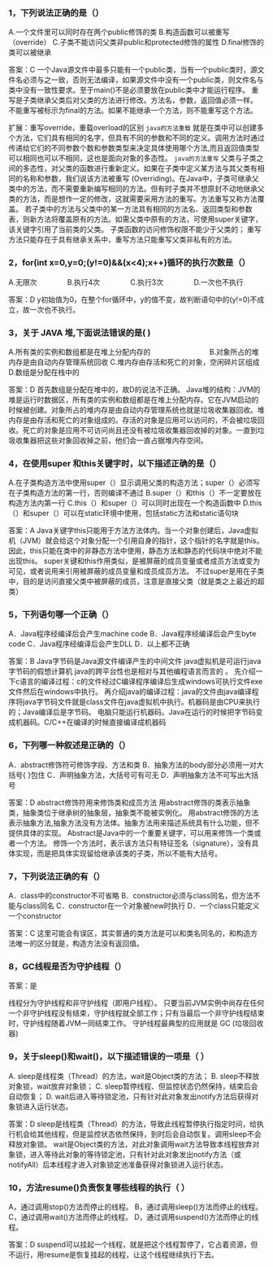 ### 1，下列说法正确的是（）

  A.一个文件里可以同时存在两个public修饰的类
  B.构造函数可以被重写（override）
  C.子类不能访问父类非public和protected修饰的属性
  D.final修饰的类可以被继承

  答案：C
  一个Java源文件中最多只能有一个public类，当有一个public类时，源文件名必须与之一致，否则无法编译，如果源文件中没有一个public类，则文件名与类中没有一致性要求。至于main()不是必须要放在public类中才能运行程序。
  重写是子类继承父类后对父类的方法进行修改。方法名，参数，返回值必须一样。 不能重写被标示为final的方法。如果不能继承一个方法，则不能重写这个方法。

  扩展：重写override，重载overload的区别
  `java的方法重载`
  就是在类中可以创建多个方法，它们具有相同的名字，但具有不同的参数和不同的定义。调用方法时通过传递给它们的不同参数个数和参数类型来决定具体使用哪个方法,而且返回值类型可以相同也可以不相同，这也是面向对象的多态性。
  `java的方法重写`
  父类与子类之间的多态性，对父类的函数进行重新定义。如果在子类中定义某方法与其父类有相同的名称和参数，我们说该方法被重写 (Overriding)。在Java中，子类可继承父类中的方法，而不需要重新编写相同的方法。但有时子类并不想原封不动地继承父类的方法，而是想作一定的修改，这就需要采用方法的重写。方法重写又称方法覆盖。
  若子类中的方法与父类中的某一方法具有相同的方法名、返回类型和参数表，则新方法将覆盖原有的方法。如需父类中原有的方法，可使用super关键字，该关键字引用了当前类的父类。
  子类函数的访问修饰权限不能少于父类的；
  重写方法只能存在于具有继承关系中，重写方法只能重写父类非私有的方法。

### 2，for(int x=0,y=0;(y!=0)&&(x<4);x++)循环的执行次数是（）

  A.无限次　　　　
  B.执行4次　　　　
  C.执行3次　　　　
  D.一次也不执行

  答案：D
  y初始值为0，在整个for循环中，y的值不变，故判断语句中的(y!=0)不成立，故一次也不执行。

### 3，关于 JAVA 堆,下面说法错误的是( )

  A.所有类的实例和数组都是在堆上分配内存的　　　　　　　　
  B.对象所占的堆内存是由自动内存管理系统回收
  C.堆内存由存活和死亡的对象，空闲碎片区组成　　　　　　　
  D.数组是分配在栈中的

  答案：D
  首先数组是分配在堆中的，故D的说法不正确。
  Java堆的结构：JVM的堆是运行时数据区，所有类的实例和数组都是在堆上分配内存。它在JVM启动的时候被创建。对象所占的堆内存是由自动内存管理系统也就是垃圾收集器回收。堆内存是由存活和死亡的对象组成的。存活的对象是应用可以访问的，不会被垃圾回收。死亡的对象是应用不可访问尚且还没有被垃圾收集器回收掉的对象。一直到垃圾收集器把这些对象回收掉之前，他们会一直占据堆内存空间。

### 4，在使用super 和this关键字时，以下描述正确的是（）
  A.在子类构造方法中使用super（）显示调用父类的构造方法；super（）必须写在子类构造方法的第一行，否则编译不通过
  B.super（）和this（）不一定要放在构造方法内第一行
  C.this（）和super（）可以同时出现在一个构造函数中
  D.this（）和super（）可以在static环境中使用，包括static方法和static语句块

  答案：A
  Java关键字this只能用于方法方法体内。当一个对象创建后，Java虚拟机（JVM）就会给这个对象分配一个引用自身的指针，这个指针的名字就是this。因此，this只能在类中的非静态方法中使用，静态方法和静态的代码块中绝对不能出现this。
  super关键和this作用类似，是被屏蔽的成员变量或者成员方法或变为可见，或者说用来引用被屏蔽的成员变量和成员成员方法。
  不过super是用在子类中，目的是访问直接父类中被屏蔽的成员，注意是直接父类（就是类之上最近的超类）

### 5，下列语句哪一个正确（）

  A．Java程序经编译后会产生machine code
  B．Java程序经编译后会产生byte code
  C．Java程序经编译后会产生DLL
  D．以上都不正确

  答案：B
  Java字节码是Java源文件编译产生的中间文件
  java虚拟机是可运行java字节码的假想计算机 java的跨平台性也是相对与其他编程语言而言的 。
  先介绍一下c语言的编译过程：c的文件经过C编译程序编译后生成windows可执行文件exe文件然后在windows中执行。
  再介绍java的编译过程：java的文件由java编译程序将java字节码文件就是class文件在java虚拟机中执行。机器码是由CPU来执行的；Java编译后是字节码。
  电脑只能运行机器码。Java在运行的时候把字节码变成机器码。C/C++在编译的时候直接编译成机器码

### 6，下列哪一种叙述是正确的（）

  A．abstract修饰符可修饰字段、方法和类
  B．抽象方法的body部分必须用一对大括号{ }包住
  C．声明抽象方法，大括号可有可无
  D．声明抽象方法不可写出大括号

  答案：D
  abstract修饰符用来修饰类和成员方法
  用abstract修饰的类表示抽象类，抽象类位于继承树的抽象层，抽象类不能被实例化。
  用abstract修饰的方法表示抽象方法,抽象方法没有方法体。抽象方法用来描述系统具有什么功能，但不提供具体的实现。
  Abstract是Java中的一个重要关键字，可以用来修饰一个类或者一个方法。
  修饰一个方法时，表示该方法只有特征签名（signature），没有具体实现，而是把具体实现留给继承该类的子类，所以不能有大括号。

### 7，下列说法正确的有（）

  A．class中的constructor不可省略
  B．constructor必须与class同名，但方法不能与class同名
  C．constructor在一个对象被new时执行
  D．一个class只能定义一个constructor

  答案：C
  这里可能会有误区，其实普通的类方法是可以和类名同名的，和构造方法唯一的区分就是，构造方法没有返回值。

### 8，GC线程是否为守护线程（）

  答案：是

  线程分为守护线程和非守护线程（即用户线程）。
  只要当前JVM实例中尚存在任何一个非守护线程没有结束，守护线程就全部工作；只有当最后一个非守护线程结束时，守护线程随着JVM一同结束工作。
  守护线程最典型的应用就是 GC (垃圾回收器)

### 9，关于sleep()和wait()，以下描述错误的一项是（ ）

  A. sleep是线程类（Thread）的方法，wait是Object类的方法；
  B. sleep不释放对象锁，wait放弃对象锁；
  C. sleep暂停线程、但监控状态仍然保持，结束后会自动恢复；
  D. wait后进入等待锁定池，只有针对此对象发出notify方法后获得对象锁进入运行状态。

  答案：D
  sleep是线程类（Thread）的方法，导致此线程暂停执行指定时间，给执行机会给其他线程，但是监控状态依然保持，到时后会自动恢复。调用sleep不会释放对象锁。
  wait是Object类的方法，对此对象调用wait方法导致本线程放弃对象锁，进入等待此对象的等待锁定池，只有针对此对象发出notify方法（或notifyAll）后本线程才进入对象锁定池准备获得对象锁进入运行状态。

### 10，方法resume()负责恢复哪些线程的执行（ ）

  A，通过调用stop()方法而停止的线程。
  B，通过调用sleep()方法而停止的线程。
  C，通过调用wait()方法而停止的线程。
  D，通过调用suspend()方法而停止的线程。

  答案：D
  suspend可以挂起一个线程，就是把这个线程暂停了，它占着资源，但不运行，用resume是恢复挂起的线程，让这个线程继续执行下去。
